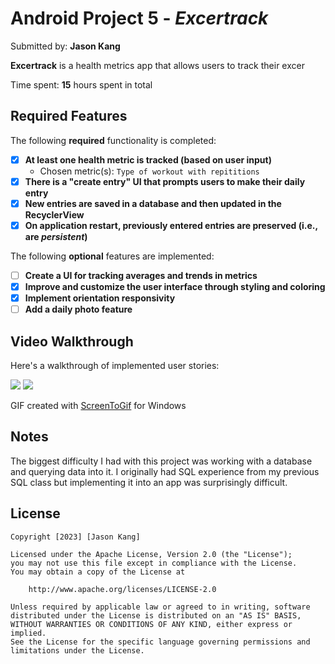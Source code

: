 # Android Project 5 - *Excertrack*

Submitted by: **Jason Kang**

**Excertrack** is a health metrics app that allows users to track their excer 

Time spent: **15** hours spent in total

## Required Features

The following **required** functionality is completed:

- [x] **At least one health metric is tracked (based on user input)**
  - Chosen metric(s): `Type of workout with repititions`
- [x] **There is a "create entry" UI that prompts users to make their daily entry**
- [x] **New entries are saved in a database and then updated in the RecyclerView**
- [x] **On application restart, previously entered entries are preserved (i.e., are *persistent*)**
 
The following **optional** features are implemented:

- [ ] **Create a UI for tracking averages and trends in metrics**
- [x] **Improve and customize the user interface through styling and coloring**
- [x] **Implement orientation responsivity**
- [ ] **Add a daily photo feature**

## Video Walkthrough

Here's a walkthrough of implemented user stories:

![](https://github.com/clearFrost/Excertrack/blob/master/project5gif.gif)
![](https://github.com/clearFrost/Excertrack/blob/master/project5gif2.gif)

GIF created with [ScreenToGif](https://www.screentogif.com/) for Windows

## Notes

The biggest difficulty I had with this project was working with a database and querying data into it. I originally had SQL experience from my previous SQL class but implementing it into an app was surprisingly difficult.
## License

    Copyright [2023] [Jason Kang]

    Licensed under the Apache License, Version 2.0 (the "License");
    you may not use this file except in compliance with the License.
    You may obtain a copy of the License at

        http://www.apache.org/licenses/LICENSE-2.0

    Unless required by applicable law or agreed to in writing, software
    distributed under the License is distributed on an "AS IS" BASIS,
    WITHOUT WARRANTIES OR CONDITIONS OF ANY KIND, either express or implied.
    See the License for the specific language governing permissions and
    limitations under the License.
